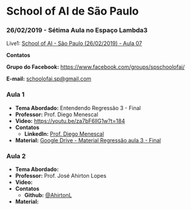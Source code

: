 # School of AI de São Paulo

### 26/02/2019 - Sétima Aula no Espaço Lambda3

Live1: [School of AI - São Paulo (26/02/2019) - Aula 07](https://youtu.be/za7bF6llG1w)

**Contatos**

**Grupo do Facebook:** https://www.facebook.com/groups/spschoolofai/

**E-mail:** schoolofai.sp@gmail.com

### Aula 1
  
- **Tema Abordado:** Entendendo Regressão 3 - Final
- **Professor:** Prof. Diego Menescal
- **Video:** https://youtu.be/za7bF6llG1w?t=184
- **Contatos**
  - **LinkedIn:** [Prof. Diego Menescal](https://www.linkedin.com/in/diegomenescal/)
- **Material:** [Google Drive - Material Regressão aula 3 - Final](https://drive.google.com/file/d/1i6g3_OcrLkjqMJocVlHmGG4SITMZw8ZM)

### Aula 2

- **Tema Abordado:**
- **Professor:** Prof. José Ahirton Lopes
- **Video:**
- **Contatos**
  - **Github:** [@AhirtonL](https://github.com/AhirtonL)
- **Material:**


